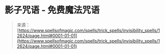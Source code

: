 <!--yml

分类: 未分类

日期: 2024-06-12 18:50:28

-->

# 影子咒语 - 免费魔法咒语

> 来源：[https://www.spellsofmagic.com/spells/trick_spells/invisibility_spells/12624/page.html#0001-01-01](https://www.spellsofmagic.com/spells/trick_spells/invisibility_spells/12624/page.html#0001-01-01)
